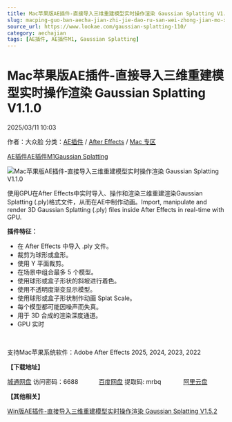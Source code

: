 ```yaml
---
title: Mac苹果版AE插件-直接导入三维重建模型实时操作渲染 Gaussian Splatting V1.1.0
slug: macping-guo-ban-aecha-jian-zhi-jie-dao-ru-san-wei-zhong-jian-mo-xing-shi-shi-cao-zuo-xuan-ran-gaussian-splatting-v1-1-0
source_url: https://www.lookae.com/gaussian-splatting-110/
category: aechajian
tags: [AE插件, AE插件M1, Gaussian Splatting]
---
```

# Mac苹果版AE插件-直接导入三维重建模型实时操作渲染 Gaussian Splatting V1.1.0

2025/03/11 10:03

作者：大众脸
分类：[AE插件](https://www.lookae.com/after-effects/aechajian/) / [After Effects](https://www.lookae.com/after-effects/) / [Mac 专区](https://www.lookae.com/mac-osx/)

[AE插件](https://www.lookae.com/tag/ae%e6%8f%92%e4%bb%b6/)[AE插件M1](https://www.lookae.com/tag/aem1/)[Gaussian Splatting](https://www.lookae.com/tag/gaussian-splatting/)

![Mac苹果版AE插件-直接导入三维重建模型实时操作渲染 Gaussian Splatting V1.1.0](https://www.lookae.com/wp-content/uploads/2024/04/Gaussian-Splatting.jpg "Mac苹果版AE插件-直接导入三维重建模型实时操作渲染 Gaussian Splatting V1.1.0-LookAE.com")

使用GPU在After Effects中实时导入、操作和渲染三维重建渲染Gaussian Splatting (.ply)格式文件，从而在AE中制作动画。Import, manipulate and render 3D Gaussian Splatting (.ply) files inside After Effects in real-time with GPU.

**插件特征：**

* 在 After Effects 中导入 .ply 文件。
* 裁剪为球形或盒形。
* 使用 Y 平面裁剪。
* 在场景中组合最多 5 个模型。
* 使用球形或盒子形状的斜坡进行着色。
* 使用不透明度渐变显示模型。
* 使用球形或盒子形状制作动画 Splat Scale。
* 每个模型都可能因噪声而失真。
* 用于 3D 合成的渲染深度通道。
* GPU 实时

[﻿](https://cloud.video.taobao.com/play/u/null/p/1/e/6/t/1/459436708480.mp4)

支持Mac苹果系统软件：Adobe After Effects 2025, 2024, 2023, 2022

**【下载地址】**

[城通网盘](https://url70.ctfile.com/f/2827370-1469066383-5d8a2b?p=4431) 访问密码：6688            [百度网盘](https://pan.baidu.com/s/1C8y8c3YCRiZ2mMxibAb86A?pwd=mrbq) 提取码: mrbq             [阿里云盘](https://www.alipan.com/s/vpa4sPhADLv)

**【其他相关】**

[Win版AE插件-直接导入三维重建模型实时操作渲染 Gaussian Splatting V1.5.2](https://www.lookae.com/gaussian-splatting-152/)
